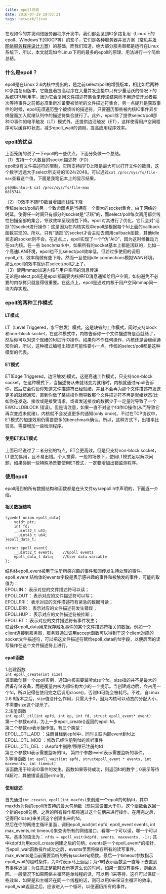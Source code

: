 ```yaml
---
title: epoll总结
date: 2016-07-29 19:03:21
tags: network/linux
---
```


在现如今的并发网络服务器程序开发中，我们都会见到IO多路复用（Linux下的epoll、Windows下的IOCP等）的影子，它们是各种服务器并发方案（[常见并发网络服务程序设计方案](http://blog.dujiong.net/2016/05/28/concurrent-server-conclusion/)）的基础，而我们知道，绝大部分服务器都是运行在Linux系统下，所以，本文就现如今Linux下用的最多的epoll的原理、用法进行一个简单总结。   

<!--more-->

### 什么是epoll？
epoll是在Linux 2.6内核中提出的，是之前select/poll的增强版本，相比如后两种IO多路复用版本，它能显著提高程序在大量并发连接中只有少量活跃的情况下的系统CPU利用率，因为它会复用文件描述符集合来传递结果而不用迫使开发者每次等待事件之前都必须重新准备要被侦听的文件描述符集合，另一点提升是获取事件的时候，epoll无须遍历整个被侦听的描述符，只要遍历那些被内核IO事件异步唤醒而加入就绪队列中的描述符集合就行了。此外，epoll除了提供select/poll那种IO事件的电平触发（LT）模式外，还提供边沿触发（ET），这样使得用户空间程序可以缓存IO状态，减少epoll_wait的调用，提高应用程序效率。        

### epoll的优点
上面笼统的说了一下epoll的一些优点，下面分条做一个总结。       
（1）支持一个大数目的socket描述符（FD）      
epoll没有文件描述符的限制，它所支持的FD上限是最大可以打开文件的数目，这个数字远远大于select所支持的1024/2048。可以通过`cat /proc/sys/fs/file-max`查看这个值，下面是我笔记本上的显示结果。     

	pt@Ubuntu:~$ cat /proc/sys/fs/file-max   
	6815744

（2）IO效率不随FD数目增加而线性下降     
传统select/poll的另一个致命弱点是当拥有一个很大的socket集合，由于网络的时延，使得任一时间只有部分的socket是“活跃”的，而select/poll每次调用都会线性扫描全部的集合，导致效率呈现线性下降。epoll对其进行了优化，它只会对“活跃”的socket进行操作：这是因为在内核实现中epoll是根据每个fd上面的callback函数实现的。所以，只有“活跃”的socket才会主动去调用callback函数，其他idle状态的socket则不会。在这点上，epoll实现了一个”伪”AIO”，因为这时候推动力在os内核。在一些 benchmark中，如果所有的socket基本上都是活跃的，比如一个高速LAN环境，epoll也不比select/poll效率低，但若过多使用的调用epoll_ctl，效率稍微有些下降。然而一旦使用idle connections模拟WAN环境，那么epoll的效率就远在select/poll之上了。     
（3）使用mmap加速内核与用户空间的消息传递     
无论是select,poll还是epoll都需要内核把FD消息通知给用户空间，如何避免不必要的内存拷贝就显得很重要。在这点上，epoll是通过内核于用户空间mmap同一块内存实现。

### epoll的两种工作模式     

#### LT模式
LT（Level Triggered，水平触发）模式，这是缺省的工作模式，同时支持block和non-block socket，在这种模式中，内核告诉你一个文件描述符是否就绪了，然后你可以对这个就绪的fd进行IO操作。如果你不作任何操作，内核还是会继续通知你的，所以，这种模式编程出错误可能性要小一点。传统的select/poll都是这种模型的代表。 

#### ET模式   
ET(Edge Triggered，边沿触发)模式，这是高速工作模式，只支持non-block socket。在这种模式下，当描述符从未就绪变为就绪时，内核就通过epoll告诉你，然后它会假设你知道文件描述符已经就绪，并且不会再为那个文件描述符发送更多的就绪通知，直到你做了某些操作而导致那个文件描述符不再是就绪状态(比如你在发送、接收或是接受请求，或者发送接收的数据少于一定量时导致了一个EWOULDBLOCK 错误)。但是请注意，如果一直不对这个fd作IO操作(从而导致它再次变成未就绪)，内核就不会发送更多的通知(only once)。不过在TCP协议中，ET模式的加速效用仍需要更多的benchmark确认。所以，这种方式下，出错率比较高，需要增加一些检测程序。

#### 使用ET和LT模式
上面已经说过了二者分别的特点，ET会更高效，但是只支持non-block socket，LT更加易用，且不易出错。个人觉得，一般的场景下，使用LT模式足以解决问题，如果碰到一些特殊场景要使用ET模式，一定要增加出错监测程序。        

### 使用epoll
epoll用到的所有数据结构和函数都是在头文件sys/epoll.h中声明的，下面逐一介绍。    

#### 相关数据结构        
	
	typedef union epoll_data{
		void* ptr;
		int fd;
		__uint32_t u32;
		__uint43_t u64;
	}epoll_data_t;
	
	struct epoll_event{
		__uint32_t events;    //Epoll events
		epoll_data_t data;    //User data variable	
	};
结构体epoll\_event被用于注册所感兴趣的事件和回传发生待处理的事件。epoll\_event 结构体的events字段是表示感兴趣的事件和被触发的事件，可能的取值为：    
EPOLLIN： 表示对应的文件描述符可以读；      
EPOLLOUT： 表示对应的文件描述符可以写；       
EPOLLPRI： 表示对应的文件描述符有紧急的数据可读；     
EPOLLERR： 表示对应的文件描述符发生错误；     
EPOLLHUP： 表示对应的文件描述符被挂断；     
EPOLLET： 表示对应的文件描述符有事件发生；     
联合体epoll_data用来保存触发事件的某个文件描述符相关的数据。例如一个client连接到服务器，服务器通过调用accept函数可以得到于这个client对应的socket文件描述符，可以把这文件描述符赋给epoll\_data的fd字段，以便后面的读写操作在这个文件描述符上进行。

#### epoll函数
1.创建函数     
`int epoll_create(int size)`    
该函数创建一个epoll实例，通知内核需要监听size个fd。size指的并不是最大的后备存储设备，而是衡量内核内部结构大小的一个提示。当创建成功后，会占用一个fd，所以记得在使用完之后调用close()，否则fd可能会被耗尽。不过，自Linux 2.6.8版本之后，size值没什么作用，只需大于0，因为内核可以动态的分配大小，不需要size这个提示了。     
2.注册函数     
`int epoll_ctl(int epfd, int op, int fd, struct epoll_event* event)`     
第一个参数epfd，为上一步epoll\_create()返回的epoll fd。     
第二个参数op表示操作值，有三个类型：      
EPOLL\_CTL\_ADD ：注册目标到epfd中，同时关联内部event到fd上     
EPOLL\_CTL\_MOD ：修改已经注册到fd的监听事件      
EPOLL\_CTL\_DEL ：从epfd中删除/移除已注册的fd    
第三个参数fd表示需要监听的fd。
第四个参数event表示需要监听的事件。    
3.等待函数
`int epoll_wait(int epfd, structepoll_event * events, int maxevents, int timeout) `      
该函数用于轮询IO事件的发生。函数如果等待成功，则返回fd的数字；0表示等待fd超时，其他错误返回errno值。       

#### 使用综述
首先通过`int create\_epoll(int maxfds)`来创建一个epoll的句柄fd，其中maxfds为你的epoll所支持的最大句柄数（现只需设置大于0）。这个函数会返回一个新的epoll句柄，之后的所有操作都将通过这个句柄来进行操作。在用完之后，记得用close()来关闭这个创建出来的fd。                    
然后在你的网络主循环里面，调用epoll\_wait(int epfd, epoll\_event events, int max\_events,int timeout)来查询所有的网络接口，看哪一个可以读，哪一个可以写。基本的语法为： `nfds = epoll_wait(kdpfd, events, maxevents, -1);` 其中kdpfd为用epoll\_create创建之后的句柄，events是一个epoll\_event*的指针，当epoll\_wait函数操作成功之后，events里面将储存所有的读写事件。max\_events是当前需要监听的所有socket句柄数。最后一个timeout参数指示 epoll\_wait的超时条件，为0时表示马上返回；为-1时表示函数会一直等下去直到有事件返回；为任意正整数时表示等这么长的时间，如果一直没有事件，则会返回。一般情况下如果网络主循环是单线程的话，可以用-1来等待，这样可以保证一些效率，如果是和主循环在同一个线程的话，则可以用0来保证主循环的效率。epoll_wait返回之后，应该进入一个循环，以便遍历所有的事件。
